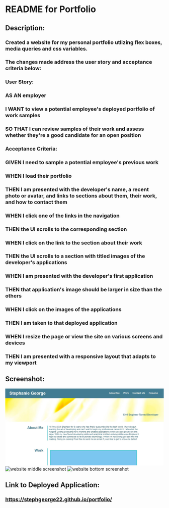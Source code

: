 # README for Portfolio

## Description: 

### Created a website for my personal portfolio utlizing flex boxes, media queries and css variables. 

### The changes made address the user story and acceptance criteria below:

### User Story:
### AS AN employer
### I WANT to view a potential employee's deployed portfolio of work samples
### SO THAT I can review samples of their work and assess whether they're a good candidate for an open position

### Acceptance Criteria:
### GIVEN I need to sample a potential employee's previous work
### WHEN I load their portfolio
### THEN I am presented with the developer's name, a recent photo or avatar, and links to sections about them, their work, and how to contact them
### WHEN I click one of the links in the navigation
### THEN the UI scrolls to the corresponding section
### WHEN I click on the link to the section about their work
### THEN the UI scrolls to a section with titled images of the developer's applications
### WHEN I am presented with the developer's first application
### THEN that application's image should be larger in size than the others
### WHEN I click on the images of the applications
### THEN I am taken to that deployed application
### WHEN I resize the page or view the site on various screens and devices
### THEN I am presented with a responsive layout that adapts to my viewport

## Screenshot:

<img src="./assets/images/readme-1.JPG" alt="website top screenshot" />
<img src=".assets/images/readme-2.JPG" alt="website middle screenshot" />
<img src=".assets/images/readme-3.JPG" alt="website bottom screenshot" />

## Link to Deployed Application:
### https://stephgeorge22.github.io/portfolio/
